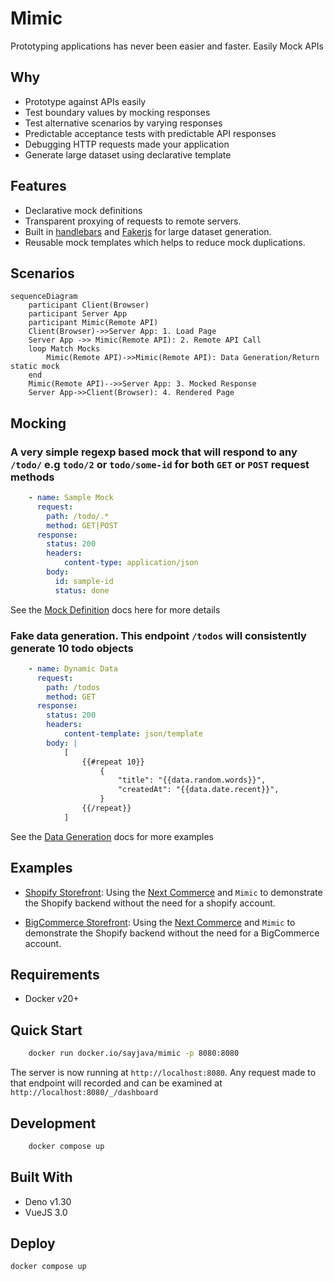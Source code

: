 # Mimic

Prototyping applications has never been easier and faster. Easily Mock APIs

## Why

- Prototype against APIs easily
- Test boundary values by mocking responses
- Test alternative scenarios by varying responses
- Predictable acceptance tests with predictable API responses
- Debugging HTTP requests made your application
- Generate large dataset using declarative template

## Features

- Declarative mock definitions
- Transparent proxying of requests to remote servers.
- Built in [handlebars](https://handlebarsjs.com/) and [Fakerjs](https://https://fakerjs.dev/) for large dataset generation.
- Reusable mock templates which helps to reduce mock duplications.

## Scenarios

```mermaid
sequenceDiagram
    participant Client(Browser)
    participant Server App
    participant Mimic(Remote API)
    Client(Browser)->>Server App: 1. Load Page
    Server App ->> Mimic(Remote API): 2. Remote API Call
    loop Match Mocks
        Mimic(Remote API)->>Mimic(Remote API): Data Generation/Return static mock
    end
    Mimic(Remote API)-->>Server App: 3. Mocked Response
    Server App->>Client(Browser): 4. Rendered Page
```

## Mocking

### A very simple regexp based mock that will respond to any `/todo/` e.g `todo/2` or `todo/some-id` for both `GET` or `POST` request methods

```yaml example.yaml
    - name: Sample Mock
      request: 
        path: /todo/.*
        method: GET|POST
      response:
        status: 200
        headers:
            content-type: application/json
        body:
          id: sample-id
          status: done
```

See the [Mock Definition](https//mimic.run/docs/mocking) docs here for more details

### Fake data generation. This endpoint `/todos` will consistently generate 10 todo objects

```yaml example.yaml
    - name: Dynamic Data
      request: 
        path: /todos
        method: GET
      response:
        status: 200
        headers:
            content-template: json/template
        body: |
            [
                {{#repeat 10}}
                    {
                        "title": "{{data.random.words}}",
                        "createdAt": "{{data.date.recent}}",
                    }
                {{/repeat}}
            ]

```

See the [Data Generation](https//mimic.run/docs/data-generation) docs for more examples

## Examples

- [Shopify Storefront](https://sayjava/mimic-shopify): Using the [Next Commerce](https://github.com/vercel/commerce) and `Mimic` to demonstrate the Shopify backend without the need for a shopify account.

- [BigCommerce Storefront](https://sayjava/mimic-shopify): Using the [Next Commerce](https://github.com/vercel/commerce) and `Mimic` to demonstrate the Shopify backend without the need for a BigCommerce account.

## Requirements

- Docker v20+

## Quick Start

```sh
    docker run docker.io/sayjava/mimic -p 8080:8080
```

The server is now running at `http://localhost:8080`. Any request made to that endpoint will recorded and can be examined at `http://localhost:8080/_/dashboard`

## Development

```sh
    docker compose up
```

## Built With

- Deno v1.30
- VueJS 3.0

## Deploy

```shell
docker compose up
```
